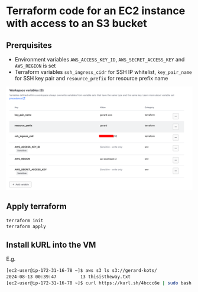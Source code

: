 # Terraform code for an EC2 instance with access to an S3 bucket

## Prerquisites

- Environment variables `AWS_ACCESS_KEY_ID`, `AWS_SECRET_ACCESS_KEY` and `AWS_REGION` is set
- Terraform variables `ssh_ingress_cidr` for SSH IP whitelist, `key_pair_name` for SSH key pair and `resource_prefix` for resource prefix name

![workspace_variables](./docs/workspace-variables.png)

## Apply terraform

```
terraform init
terraform apply
```

## Install kURL into the VM

E.g.

```bash
[ec2-user@ip-172-31-16-78 ~]$ aws s3 ls s3://gerard-kots/
2024-08-13 00:39:47         13 thisistheway.txt
[ec2-user@ip-172-31-16-78 ~]$ curl https://kurl.sh/4bccc6e | sudo bash -s exclude-builtin-host-preflights
```
